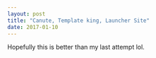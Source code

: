 ```yaml
---
layout: post
title: "Canute, Template king, Launcher Site"
date: 2017-01-10
---
```


Hopefully this is better than my last attempt lol. 
